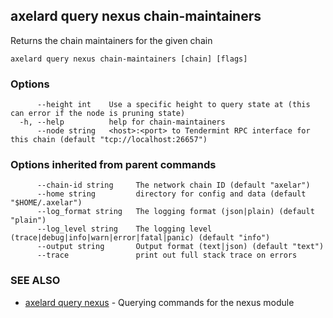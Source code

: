 ## axelard query nexus chain-maintainers

Returns the chain maintainers for the given chain

```
axelard query nexus chain-maintainers [chain] [flags]
```

### Options

```
      --height int    Use a specific height to query state at (this can error if the node is pruning state)
  -h, --help          help for chain-maintainers
      --node string   <host>:<port> to Tendermint RPC interface for this chain (default "tcp://localhost:26657")
```

### Options inherited from parent commands

```
      --chain-id string     The network chain ID (default "axelar")
      --home string         directory for config and data (default "$HOME/.axelar")
      --log_format string   The logging format (json|plain) (default "plain")
      --log_level string    The logging level (trace|debug|info|warn|error|fatal|panic) (default "info")
      --output string       Output format (text|json) (default "text")
      --trace               print out full stack trace on errors
```

### SEE ALSO

* [axelard query nexus](axelard_query_nexus.md)	 - Querying commands for the nexus module

